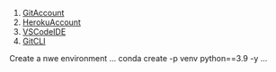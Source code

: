 1. [GitAccount](https://github.com)
2. [HerokuAccount](https://heroku.com)
3. [VSCodeIDE](https://code.visualstudio.com/)
4. [GitCLI](https://git-scm.com/book/en/v2/)

Create a nwe environment
...
conda create -p venv python==3.9 -y
...
